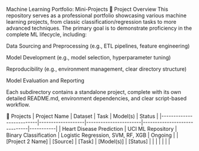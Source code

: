 Machine Learning Portfolio: Mini-Projects
🎯 Project Overview
This repository serves as a professional portfolio showcasing various machine learning projects, from classic classification/regression tasks to more advanced techniques. The primary goal is to demonstrate proficiency in the complete ML lifecycle, including:

Data Sourcing and Preprocessing (e.g., ETL pipelines, feature engineering)

Model Development (e.g., model selection, hyperparameter tuning)

Reproducibility (e.g., environment management, clear directory structure)

Model Evaluation and Reporting

Each subdirectory contains a standalone project, complete with its own detailed README.md, environment dependencies, and clear script-based workflow.

🚀 Projects
| Project Name             | Dataset           | Task                  | Model(s)                     | Status    |
|--------------------------|-------------------|-----------------------|------------------------------|-----------|
| Heart Disease Prediction | UCI ML Repository | Binary Classification | Logistic Regression, SVM, RF,
                                                                         XGB                          | Ongoing |
| [Project 2 Name]         | [Source]          | [Task]                | [Model(s)]                   | [Status]  |
|                          |                   |                       |                              |           |
